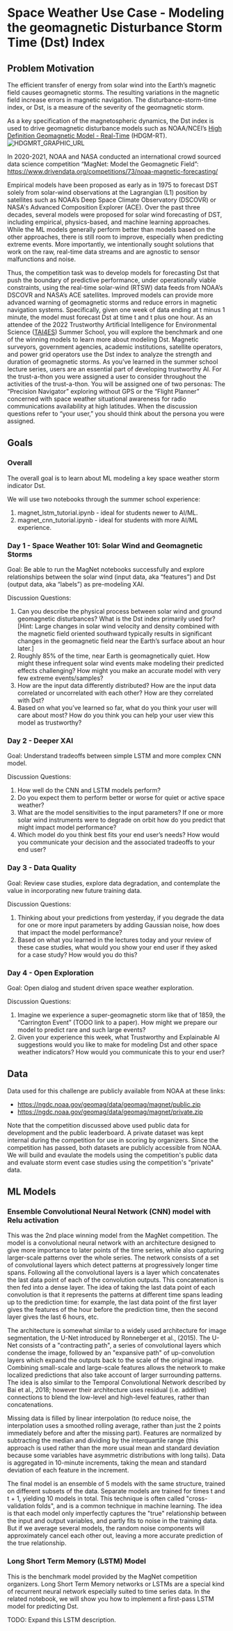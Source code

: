 # Space Weather Use Case - Modeling the geomagnetic Disturbance Storm Time (Dst) Index

## Problem Motivation
The efficient transfer of energy from solar wind into the Earth’s magnetic field causes geomagnetic storms. The resulting variations in the magnetic field increase errors in magnetic navigation. The disturbance-storm-time index, or Dst, is a measure of the severity of the geomagnetic storm.

As a key specification of the magnetospheric dynamics, the Dst index is used to drive geomagnetic disturbance models such as NOAA/NCEI’s [High Definition Geomagnetic Model - Real-Time](https://www.ngdc.noaa.gov/geomag/HDGM/hdgm_rt.html) (HDGM-RT).
![HDGMRT_GRAPHIC_URL](https://www.ngdc.noaa.gov/geomag/HDGM/images/HDGM-RT_2003_storm_720p.gif "HDGM-RT")
 
In 2020-2021, NOAA and NASA conducted an international crowd sourced data science competition “MagNet: Model the Geomagnetic Field”:
https://www.drivendata.org/competitions/73/noaa-magnetic-forecasting/

Empirical models have been proposed as early as in 1975 to forecast DST solely from solar-wind observations at the Lagrangian (L1) position by satellites such as NOAA’s Deep Space Climate Observatory (DSCOVR) or NASA's Advanced Composition Explorer (ACE). Over the past three decades, several models were proposed for solar wind forecasting of DST, including empirical, physics-based, and machine learning approaches. While the ML models generally perform better than models based on the other approaches, there is still room to improve, especially when predicting extreme events. More importantly, we intentionally sought solutions that work on the raw, real-time data streams and are agnostic to sensor malfunctions and noise.
 
Thus, the competition task was to develop models for forecasting Dst that push the boundary of predictive performance, under operationally viable constraints, using the real-time solar-wind (RTSW) data feeds from NOAA’s DSCOVR and NASA’s ACE satellites. Improved models can provide more advanced warning of geomagnetic storms and reduce errors in magnetic navigation systems. Specifically, given one week of data ending at t minus 1 minute, the model must forecast Dst at time t and t plus one hour. As an attendee of the 2022 Trustworthy Artificial Intelligence for Environmental Science ([TAI4ES](https://www2.cisl.ucar.edu/events/tai4es-2022-summer-school)) Summer School, you will explore the benchmark and one of the winning models to learn more about modeling Dst. Magnetic surveyors, government agencies, academic institutions, satellite operators, and power grid operators use the Dst index to analyze the strength and duration of geomagnetic storms. As you’ve learned in the summer school lecture series, users are an essential part of developing trustworthy AI. For the trust-a-thon you were assigned a user to consider throughout the activities of the trust-a-thon. You will be assigned one of two  personas:  The “Precision Navigator” exploring without GPS or the “Flight Planner” concerned with space weather situational awareness for radio communications availability at high latitudes. When the discussion questions refer to “your user,” you should think about the persona you were assigned.  
 

## Goals

### Overall

The overall goal is to learn about ML modeling a key space weather storm indicator Dst.

We will use two notebooks through the summer school experience:
1. magnet_lstm_tutorial.ipynb - ideal for students newer to AI/ML.
2. magnet_cnn_tutorial.ipynb - ideal for students with more AI/ML experience.


### Day 1 - Space Weather 101: Solar Wind and Geomagnetic Storms

Goal: Be able to run the MagNet notebooks successfully and explore relationships between the solar wind (input data, aka “features”) and Dst (output data, aka “labels”) as pre-modeling XAI.

Discussion Questions:
1. Can you describe the physical process between solar wind and ground geomagnetic disturbances? What is the Dst index primarily used for? [Hint: Large changes in solar wind velocity and density combined with the magnetic field oriented southward typically results in significant changes in the geomagnetic field near the Earth’s surface about an hour later.]
2. Roughly 85% of the time, near Earth is geomagnetically quiet. How might these infrequent solar wind events make modeling their predicted effects challenging? How might you make an accurate model with very few extreme events/samples?
3. How are the input data differently distributed? How are the input data correlated or uncorrelated with each other? How are they correlated with Dst? 
4. Based on what you’ve learned so far, what do you think your user will care about most? How do you think you can help your user view this model as trustworthy? 

### Day 2 - Deeper XAI

Goal: Understand tradeoffs between simple LSTM and more complex CNN model.

Discussion Questions:
1. How well do the CNN and LSTM models perform? 
2. Do you expect them to perform better or worse for quiet or active space weather?
3. What are the model sensitivities to the input parameters? If one or more solar wind instruments were to degrade on orbit how do you predict that might impact model performance? 
4. Which model do you think best fits your end user’s needs? How would you communicate your decision and the associated tradeoffs to your end user?

### Day 3 - Data Quality

Goal: Review case studies, explore data degradation, and contemplate the value in incorporating new future training data.

Discussion Questions:
1. Thinking about your predictions from yesterday, if you degrade the data for one or more input parameters by adding Gaussian noise, how does that impact the model performance?
2. Based on what you learned in the lectures today and your review of these case studies, what would you show your end user if they asked for a case study? How would you do this? 

### Day 4 - Open Exploration

Goal: Open dialog and student driven space weather exploration.

Discussion Questions:
1. Imagine we experience a super-geomagnetic storm like that of 1859, the “Carrington Event” (TODO link to a paper). How might we prepare our model to predict rare and such large events? 
2. Given your experience this week, what Trustworthy and Explainable AI suggestions would you like to make for modeling Dst and other space weather indicators? How would you communicate this to your end user? 

## Data
Data used for this challenge are publicly available from NOAA at these links:
* https://ngdc.noaa.gov/geomag/data/geomag/magnet/public.zip
* https://ngdc.noaa.gov/geomag/data/geomag/magnet/private.zip

Note that the competition discussed above used public data for development and the public leaderboard. A private dataset was kept internal during the competition for use in scoring by organizers. Since the competition has passed, both datasets are publicly accessible from NOAA. We will build and evaulate the models using the competition's public data and evaluate storm event case studies using the competition's "private" data.

## ML Models

### Ensemble Convolutional Neural Network (CNN)  model with Relu activation
This was the 2nd place winning model from the MagNet competition. The model is a convolutional neural network with an architecture designed to give more importance to later points of the time series, while also capturing larger-scale patterns over the whole series. The network consists of a set of convolutional layers which detect patterns at progressively longer time spans. Following all the convolutional layers is a layer which concatenates the last data point of each of the convolution outputs. This concatenation is then fed into a dense layer. The idea of taking the last data point of each convolution is that it represents the patterns  at different time spans leading up to the prediction time: for example, the last data point of the first layer gives the features of the hour before the prediction time, then the second layer gives the last 6 hours, etc.

The architecture is somewhat similar to a widely used architecture for image segmentation, the U-Net introduced by Ronneberger et al., (2015). The U-Net consists of a "contracting path", a series of convolutional layers which condense the image, followed by an "expansive path" of up-convolution layers which expand the outputs back to the scale of the original image. Combining small-scale and large-scale features allows the network to make localized predictions that also take account of larger surrounding patterns. The idea is also similar to the Temporal Convolutional Network described by Bai et al., 2018; however their architecture uses residual (i.e. additive) connections to blend the low-level and high-level features, rather than concatenations.

Missing data is filled by linear interpolation (to reduce noise, the interpolation uses a smoothed rolling average, rather than just the 2 points immediately before and after the missing part). Features are normalized by subtracting the median and dividing by the interquartile range (this approach is used rather than the more usual mean and standard deviation because some variables have asymmetric distributions with long tails). Data is aggregated in 10-minute increments, taking the mean and standard deviation of each feature in the increment.

The final model is an ensemble of 5 models with the same structure, trained on different subsets of the data. Separate models are trained for times t and t + 1, yielding 10 models in total. This technique is often called "cross-validation folds", and is a common technique in machine learning. The idea is that each model only imperfectly captures the "true" relationship between the input and output variables, and partly fits to noise in the training data. But if we average several models, the random noise components will approximately cancel each other out, leaving a more accurate prediction of the true relationship.

### Long Short Term Memory (LSTM) Model

This is the benchmark model provided by the MagNet competition organizers. Long Short Term Memory networks or LSTMs are a special kind of recurrent neural network especially suited to time series data. In the related notebook, we will show you how to implement a first-pass LSTM model for predicting Dst.

TODO: Expand this LSTM description.

